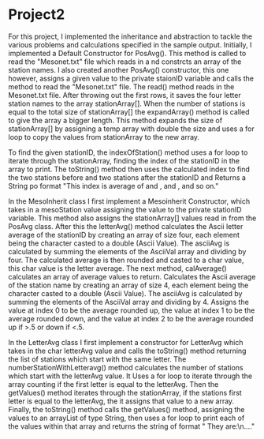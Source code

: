 # Project2
For this project, I implemented the inheritance and abstraction to tackle the various problems and calculations specified in the sample output. Initially, I implemented a Default Constructor for PosAvg(). This method is called to read the "Mesonet.txt" file which reads in a nd constrcts an array of the station names. I also created another PosAvg() constructor, this one however, assigns a given value to the private staionID variable and calls the method to read the "Mesonet.txt" file. The read() method reads in the Mesonet.txt file. After throwing out the first rows, it saves the four letter station names to the array stationArray[]. When the number of stations is equal to the total size of stationArray[] the expandArray() method is called to give the array a bigger length. This method expands the size of stationArray[] by assigning a temp array with double the size and uses a for loop to copy the values from stationArray to the new array.

To find the given stationID, the indexOfStation() method uses a for loop to iterate through the stationArray, finding the index of the stationID in the array to print. The toString() method then uses the calculated index to find the two stations before and two stations after the stationID and Returns a String po format "This index is average of <IndexBefore> and <indexAfter>, <indexBeforeBefore> and <indexAfterAfter>, and so on."

In the MesoInherit class I first implement a Mesoinherit Constructor, which takes in a mesoStation value assigning the value to the private stationID variable. This method also assigns the stationArray[] values read in from the PosAvg class. After this the letterAvg() method calculates the Ascii letter average of the stationID by creating an array of size four, each element being the character casted to a double (Ascii Value). The asciiAvg is calculated by summing the elements of the AsciiVal array and dividing by four. The calculated average is then rounded and casted to a char value, this char value is the letter average. The next method, calAverage() calculates an array of average values to return. Calculates the Ascii average of the station name by creating an array of size 4, each element being the character casted to a double (Ascii Value). The asciiAvg is calculated by summing the elements of the AsciiVal array and dividing by 4. Assigns the value at index 0 to be the average rounded up, the value at index 1 to be the average rounded down, and the value at index 2 to be the average rounded up if >.5 or down if <.5.

In the LetterAvg class I first implement a constructor for LetterAvg which takes in the char letterAvg value and calls the toString() method returning the list of stations which start with the same letter. The numberStationWithLetteravg() method calculates the number of stations which start with the letterAvg value. It Uses a for loop to iterate through the array counting if the first letter is equal to the letterAvg. Then the getValues() method iterates through the stationArray, if the stations first letter is equal to the letterAvg, the it assigns that value to a new array. Finally, the toString() method calls the getValues() method, assigning the values to an arrayList of type String, then uses a for loop to print each of the values within that array and returns the string of format " They are:\n<station>...."
